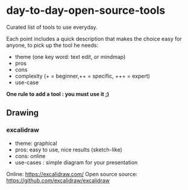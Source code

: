 # day-to-day-open-source-tools

Curated list of tools to use everyday.

Each point includes a quick description that makes the choice easy for anyone, to pick up the tool he needs: 
  - theme (one key word: text edit, or mindmap)
  - pros
  - cons
  - complexity (+ = beginner,++ = specific, +++ = expert)
  - use-case
  
 **One rule to add a tool : you must use it ;)**
 
 ## Drawing
 
 ### excalidraw
 
 - theme: graphical
 - pros: easy to use, nice results (sketch-like)
 - cons: online
 - use-cases : simple diagram for your presentation
 
 Online: https://excalidraw.com/ Open source source: https://github.com/excalidraw/excalidraw
